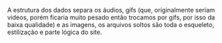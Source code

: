A estrutura dos dados separa os áudios, gifs (que, originalmente seriam videos, porém ficaria muito pesado então trocamos por gifs, por isso da baixa qualidade) e as imagens, os arquivos soltos são toda o esqueleto, estilização e parte lógica do site.